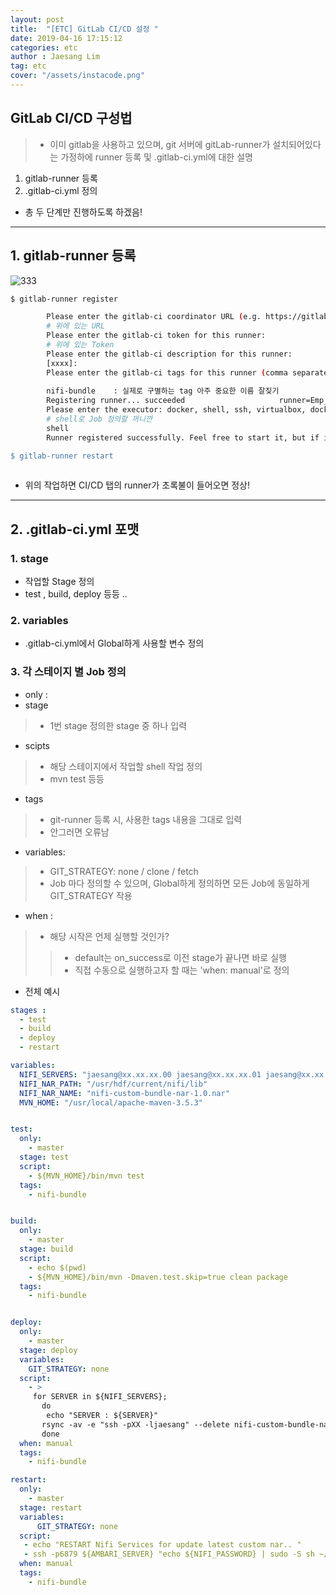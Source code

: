 ```yaml
---
layout: post
title:  "[ETC] GitLab CI/CD 설정 "
date: 2019-04-16 17:15:12
categories: etc 
author : Jaesang Lim
tag: etc
cover: "/assets/instacode.png"
---
```


## GitLab CI/CD 구성법
> - 이미 gitlab을 사용하고 있으며, git 서버에 gitLab-runner가 설치되어있다는 가정하에 runner 등록 및 .gitlab-ci.yml에 대한 설명

1. gitlab-runner 등록
2. .gitlab-ci.yml 정의

- 총 두 단계만 진행하도록 하겠음!
---

## 1. gitlab-runner 등록

![333](https://user-images.githubusercontent.com/12586821/56197008-e5d52480-6072-11e9-8af0-f44d72ed7735.png)

```bash
$ gitlab-runner register

        Please enter the gitlab-ci coordinator URL (e.g. https://gitlab.com/):
        # 위에 있는 URL
        Please enter the gitlab-ci token for this runner:
        # 위에 있는 Token
        Please enter the gitlab-ci description for this runner:
        [xxxx]:
        Please enter the gitlab-ci tags for this runner (comma separated):
        
        nifi-bundle    : 실제로 구별하는 tag 아주 중요한 이름 잘짖기
        Registering runner... succeeded                     runner=Emp_iyNFxa
        Please enter the executor: docker, shell, ssh, virtualbox, docker-ssh, parallels, docker+machine, docker-ssh+machine, kubernetes:
        # shell로 Job 정의할 꺼니깐
        shell
        Runner registered successfully. Feel free to start it, but if it's running already the config should be automatically reloaded!

$ gitlab-runner restart
  
```
- 위의 작업하면 CI/CD 탭의 runner가 초록불이 들어오면 정상!


---

## 2. .gitlab-ci.yml 포맷

### 1. stage
- 작업할 Stage 정의
- test , build, deploy 등등 .. 

### 2. variables
- .gitlab-ci.yml에서 Global하게 사용할 변수 정의

### 3. 각 스테이지 별 Job 정의
- only : 
- stage 
 > - 1번 stage 정의한 stage 중 하나 입력
- scipts 
 > - 해당 스테이지에서 작업할 shell 작업 정의
 > - mvn test 등등
- tags 
 > - git-runner 등록 시, 사용한 tags 내용을 그대로 입력 
 > - 안그러면 오류남 
- variables:
 > - GIT_STRATEGY: none / clone / fetch
 > - Job 마다 정의할 수 있으며, Global하게 정의하면 모든 Job에 동일하게 GIT_STRATEGY 작용
- when :
 > - 해당 시작은 언제 실행할 것인가?
 > > - default는 on_success로 이전 stage가 끝나면 바로 실행
 > > - 직접 수동으로 실행하고자 할 때는 'when: manual'로 정의

- 전체 예시


```yaml
stages :
  - test
  - build
  - deploy
  - restart

variables:
  NIFI_SERVERS: "jaesang@xx.xx.xx.00 jaesang@xx.xx.xx.01 jaesang@xx.xx.xx.02"
  NIFI_NAR_PATH: "/usr/hdf/current/nifi/lib"
  NIFI_NAR_NAME: "nifi-custom-bundle-nar-1.0.nar"
  MVN_HOME: "/usr/local/apache-maven-3.5.3"


test:
  only:
    - master
  stage: test
  script:
    - ${MVN_HOME}/bin/mvn test
  tags:
    - nifi-bundle


build:
  only:
    - master
  stage: build
  script:
    - echo $(pwd)
    - ${MVN_HOME}/bin/mvn -Dmaven.test.skip=true clean package
  tags:
    - nifi-bundle


deploy:
  only:
    - master
  stage: deploy
  variables:
    GIT_STRATEGY: none
  script:
    - >
     for SERVER in ${NIFI_SERVERS};
       do
        echo "SERVER : ${SERVER}"
       rsync -av -e "ssh -pXX -ljaesang" --delete nifi-custom-bundle-nar/target/${NIFI_NAR_NAME} ${SERVER}:${NIFI_NAR_PATH}
       done
  when: manual
  tags:
    - nifi-bundle

restart:
  only:
    - master
  stage: restart
  variables:
      GIT_STRATEGY: none
  script:
   - echo "RESTART Nifi Services for update latest custom nar.. "
   - ssh -p6879 ${AMBARI_SERVER} "echo ${NIFI_PASSWORD} | sudo -S sh ~/nifi_rest_api.sh restart "
  when: manual
  tags:
    - nifi-bundle
```
